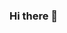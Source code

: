 ### Hi there 👋

<!--
**bona-098/bona-098** is a ✨ _special_ ✨ repository because its `README.md` (this file) appears on your GitHub profile.

Here are some ideas to get you started:

- 🔭 I’m currently working on ...
- 🌱 I’m currently learning nodejs
- 👯 I’m looking to collaborate on github
- 🤔 I’m looking for help with jobs
- 💬 Ask me about movie
- 📫 How to reach me: matanaribona@gmail.com
- ⚡ Fun fact: solo player
-->
